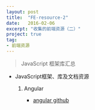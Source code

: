 ```yaml
---
layout: post
title:  "FE-resource-2"
date:   2016-02-06
excerpt: "收集的前端资源（二）"
project: true
tag:
- 前端资源 
---
```


> JavaScript 框架库汇总

- JavaScript框架、库及文档资源

    1. Angular

        - [angular github](https://github.com/angular/angular)
